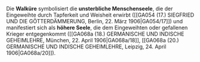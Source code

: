 
Die **Walküre** symbolisiert die **unsterbliche Menschenseele**, die der Eingeweihte durch Tapferkeit und Weisheit erwirbt ([[GA054 (17.) SIEGFRIED UND DIE GÖTTERDÄMMERUNG, Berlin, 22. März 1906|GA054/17]]) und manifestiert sich als **höhere Seele**, die dem Eingeweihten oder gefallenen Krieger entgegenkommt ([[GA068a (18.) GERMANISCHE UND INDISCHE GEHEIMLEHRE, München, 22. April 1906|GA068a/18]], [[GA068a (20.) GERMANISCHE UND INDISCHE GEHEIMLEHRE, Leipzig, 24. April 1906|GA068a/20]]).
